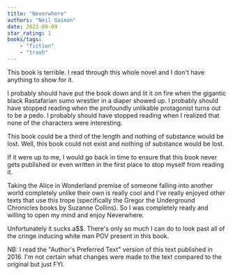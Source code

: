 ```yaml
---
title: "Neverwhere"
authors: "Neil Gaiman"
date: 2023-09-09
star_rating: 1
books/tags:
    - "fiction"
    - "trash"
---
```

This book is terrible. I read through this whole novel and I don't have anything to show for it.

I probably should have put the book down and lit it on fire when the gigantic black Rastafarian sumo wrestler in a diaper showed up. I probably should have stopped reading when the profoundly unlikable protagonist turns out to be a pedo. I probably should have stopped reading when I realized that none of the characters were interesting.

<!--more-->

This book could be a third of the length and nothing of substance would be lost. Well, this book could not exist and nothing of substance would be lost.

If it were up to me, I would go back in time to ensure that this book never gets published or even written in the first place to stop myself from reading it.


Taking the Alice in Wonderland premise of someone falling into another world completely unlike their own is really cool and I've really enjoyed other texts that use this trope (specifically the Gregor the Underground Chronicles books by Suzanne Collins). So I was completely ready and willing to open my mind and enjoy Neverwhere.

Unfortunately it sucks a$$. There's only so much I can do to look past all of the cringe inducing white man POV present in this book.

NB: I read the "Author's Preferred Text" version of this text published in 2016. I'm not certain what changes were made to the text compared to the original but just FYI.